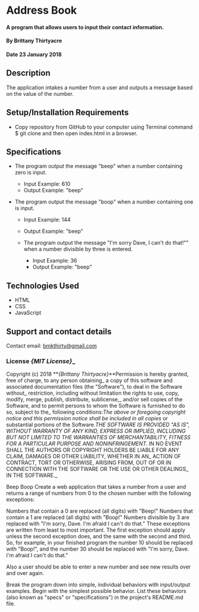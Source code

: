 # Address Book

#### A program that allows users to input their contact information.

#### By **Brittany Thirtyacre**

#### Date 23 January 2018

## Description

The application intakes a number from a user and outputs a message based on the value of the number.

## Setup/Installation Requirements

* Copy repository from GitHub to your computer using Terminal command $ git clone and then open index.html in a browser.


## Specifications

* The program output the message "beep" when a number containing zero is input.

  * Input Example: 610
  * Output Example: "beep"


* The program output the message "boop" when a number containing one is input.

  * Input Example: 144
  * Output Example: "beep"

  * The program output the message "I'm sorry Dave, I can't do that!"" when a number divisible by three is entered.

    * Input Example: 36
    * Output Example: "beep"


## Technologies Used

  * HTML
  * CSS
  * JavaScript

## Support and contact details

Contact email: bmkthirty@gmail.com

### License **_{MIT License}_**_

Copyright (c) 2018 **_{Brittany Thirtyacre}_**Permission is hereby granted, free of charge, to any person obtaining_
a copy of this software and associated documentation files (the "Software"), to deal in the Software without_
restriction, including without limitation the rights to use, copy, modify, merge, publish, distribute, sublicense,_
and/or sell copies of the Software, and to permit persons to whom the Software is furnished to do so, subject to the_
following conditions:_The above or foregoing copyright notice and this permission notice shall be included in all copies_
or substantial portions of the Software.__THE SOFTWARE IS PROVIDED "AS IS", WITHOUT WARRANTY OF ANY KIND, EXPRESS OR IMPLIED,_
INCLUDING BUT NOT LIMITED TO THE WARRANTIES OF MERCHANTABILITY, FITNESS FOR A PARTICULAR PURPOSE AND NONINFRINGEMENT._
IN NO EVENT SHALL THE AUTHORS OR COPYRIGHT HOLDERS BE LIABLE FOR ANY CLAIM, DAMAGES OR OTHER LIABILITY, WHETHER IN AN_
ACTION OF CONTRACT, TORT OR OTHERWISE, ARISING FROM, OUT OF OR IN CONNECTION WITH THE SOFTWARE OR THE USE OR OTHER DEALINGS_
IN THE SOFTWARE._



















































Beep Boop
Create a web application that takes a number from a user and returns a range of numbers from 0 to the chosen number with the following exceptions:

Numbers that contain a 0 are replaced (all digits) with "Beep!"
Numbers that contain a 1 are replaced (all digits) with "Boop!"
Numbers divisible by 3 are replaced with "I'm sorry, Dave. I'm afraid I can't do that."
These exceptions are written from least to most important. The first exception should apply unless the second exception does, and the same with the second and third. So, for example, in your finished program the number 10 should be replaced with "Boop!", and the number 30 should be replaced with "I'm sorry, Dave. I'm afraid I can't do that."

Also a user should be able to enter a new number and see new results over and over again.

Break the program down into simple, individual behaviors with input/output examples. Begin with the simplest possible behavior. List these behaviors (also known as "specs" or "specifications") in the project's README.md file.
